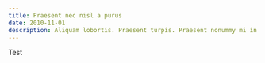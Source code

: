 ```yaml
---
title: Praesent nec nisl a purus
date: 2010-11-01
description: Aliquam lobortis. Praesent turpis. Praesent nonummy mi in odio.
---
```


Test